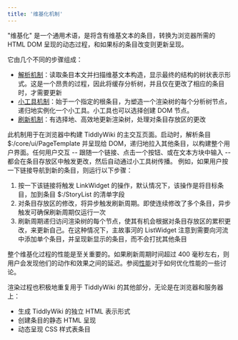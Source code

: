 ```yaml
---
title: '维基化机制'
---
```


"维基化" 是一个通用术语，是将含有维基文本的条目，转换为浏览器所需的 HTML DOM 呈现的动态过程，和如果标的条目改变则更新呈现。

它由几个不同的步骤组成：

* [解析机制](ParsingMechanism)：读取条目本文并扫描维基文本构造，显示最终的结构的树状表示形式。这是一个昂贵的过程，因此将缓存分析树，并且仅在更改了相应的条目时，才需要更新
* [小工具机制](WidgetMechanism)：始于一个指定的根条目，为塑造一个渲染树的每个分析树节点，递归地实例化一个小工具。小工具也可以选择创建 DOM 节点。
* [刷新机制](RefreshMechanism)：有选择地、高效地更新渲染树，处理对条目存放区的更改

此机制用于在浏览器中构建 TiddlyWiki 的主交互页面。启动时，解析条目 $:/core/ui/PageTemplate 并呈现给 DOM，递归地拉入其他条目，以构建整个用户界面。任何用户交互 -- 跟随一个链接、点击一个按钮、或在文本方块中输入 -- 都会在条目存放区中触发更改，然后自动通过小工具树传播。 例如，如果用户按一下链接导航到新的条目，则运行以下步骤：

1. 按一下该链接将触发 LinkWidget 的操作，默认情况下，该操作是将目标条目，加到条目 $:/StoryList 的清单字段
1. 对条目存放区的修改，将异步触发刷新周期。即使连续修改了多个条目，异步触发可确保刷新周期仅运行一次
1. 刷新周期递归访问渲染树的每个节点，使其有机会根据对条目存放区的累积更改，来更新自己。在这种情况下，主故事河的 ListWidget 注意到需要向河流中添加单个条目，并呈现新显示的条目，而不会打扰其他条目

整个维基化过程的性能是至关重要的。如果刷新周期时间超过 400 毫秒左右，则用户会发现他们的动作和效果之间的延迟。参阅[性能](Performance)对于如何优化性能的一些讨论。

渲染过程也积极地重复用于 TiddlyWiki 的其他部分，无论是在浏览器和服务器上：

* 生成 TiddlyWiki 的独立 HTML 表示形式
* 创建条目的静态 HTML 呈现
* 动态呈现 CSS 样式表条目

